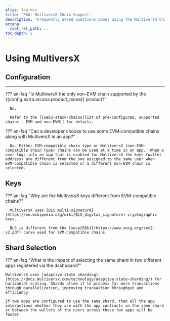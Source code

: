 ```yaml
---
alias: faq-mvx
title: 'FAQ: MultiversX Chain Support'
description: 'Frequently asked questions about using the MultiversX Chain (non-EVM) in an app integrated with the Arcana Auth SDK.'
arcana:
  root_rel_path: ..
toc_depth: 2
---
```


# Using MultiversX

## Configuration

---

??? an-faq "Is MultiversX the only non-EVM chain supported by the {{config.extra.arcana.product_name}} product?"

      No.

      Refer to the [[web3-stack-chains|list of pre-configured, supported chains - EVM and non-EVM]] for details.

??? an-faq "Can a developer choose to use some EVM-compatible chains along with MultiversX in an app?"

      No. Either EVM-compatible chain type or MultiversX (non-EVM-compatible chain type) chains can be used at a time in an app.  When a user logs into an app that is enabled for MultiversX the keys (wallet address) are different from the one assigned to the same user when EVM-compatible chain is selected or a different non-EVM chain is selected.

## Keys

??? an-faq "Why are the MultiversX keys different from EVM-compatible chains?"

      MultiversX uses [BLS multi-signature](https://en.wikipedia.org/wiki/BLS_digital_signature) cryptographic keys.
      
      BLS is different from the [secp256k1](https://www.secg.org/sec2-v2.pdf) curve used for EVM-compatible chains.

## Shard Selection

??? an-faq "What is the impact of selecting the same shard in two different apps registered via the dashboard?"

    MultiversX uses [adaptive state sharding](https://docs.multiversx.com/technology/adaptive-state-sharding/) for horizontal scaling. Shards allow it to process far more transactions through parallelization, improving transaction throughput and efficiency.

    If two apps are configured to use the same shard, then all the app interactions whether they are with the app contracts on the same shard or between the wallets of the users across these two apps will be faster.